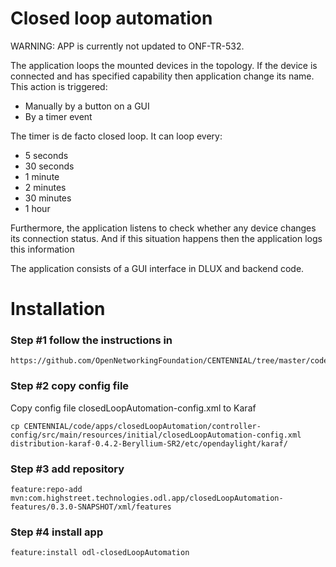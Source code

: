 # Closed loop automation

WARNING: APP is currently not updated to ONF-TR-532.


The application loops the mounted devices in the topology. 
If the device is connected and has specified capability then application change its name.
This action is triggered:
 
- Manually by a button on a GUI
- By a timer event

The timer is de facto closed loop. It can loop every:
  
  - 5 seconds
  - 30 seconds
  - 1 minute
  - 2 minutes
  - 30 minutes
  - 1 hour

Furthermore, the application listens to check whether any device changes its connection status. And if this situation happens then the application logs this information

The application consists of a GUI interface in DLUX and backend code.
 

# Installation
### Step #1 follow the instructions in
```
https://github.com/OpenNetworkingFoundation/CENTENNIAL/tree/master/code
```
### Step #2 copy config file
Copy config file closedLoopAutomation-config.xml to Karaf

```
cp CENTENNIAL/code/apps/closedLoopAutomation/controller-config/src/main/resources/initial/closedLoopAutomation-config.xml distribution-karaf-0.4.2-Beryllium-SR2/etc/opendaylight/karaf/
```

### Step #3 add repository
```
feature:repo-add mvn:com.highstreet.technologies.odl.app/closedLoopAutomation-features/0.3.0-SNAPSHOT/xml/features
```

### Step #4 install app
```
feature:install odl-closedLoopAutomation
```

